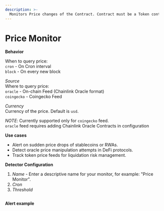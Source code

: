 ```yaml
---
description: >-
  Monitors Price changes of the Contract. Contract must be a Token contract (ERC-20 like)
---
```


# Price Monitor

**Behavior**  

When to query price:  
```cron``` - On Cron interval  
```block``` - On every new block

*Source*  
Where to query price:  
```oracle``` - On-chain Feed (Chainlink Oracle format)  
```coingecko``` - Coingecko Feed

*Currency*  
Currency of the price. Default is ```usd```.

*NOTE*: Currently supported only for ```coingecko``` feed.  
```oracle``` feed requires adding Chainlink Oracle Contracts in configuration

**Use cases**  

* Alert on sudden price drops of stablecoins or RWAs.
* Detect oracle price manipulation attempts in DeFi protocols.
* Track token price feeds for liquidation risk management.


**Detector Configuration**  
1. *Name* - Enter a descriptive name for your monitor, for example: "Price Monitor".
2. *Cron*
3. *Threshold*
<figure><img src="../../.gitbook/assets/price_monitor_faq.png" alt=""><figcaption></figcaption></figure>

**Alert example**
<figure><img src="../../.gitbook/assets/price_monitor_alert.png" alt=""><figcaption></figcaption></figure>